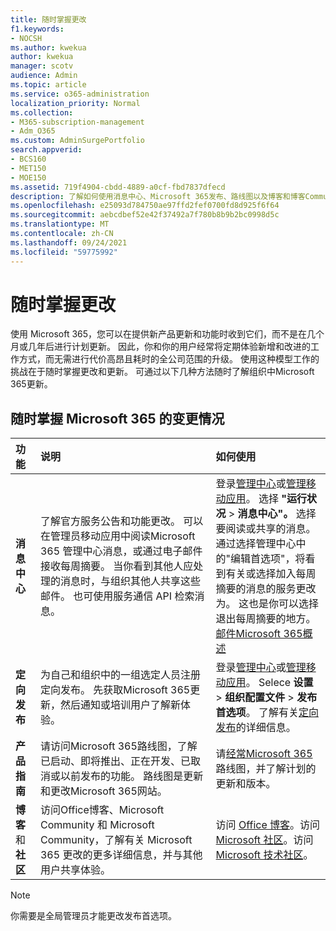 ```yaml
---
title: 随时掌握更改
f1.keywords:
- NOCSH
ms.author: kwekua
author: kwekua
manager: scotv
audience: Admin
ms.topic: article
ms.service: o365-administration
localization_priority: Normal
ms.collection:
- M365-subscription-management
- Adm_O365
ms.custom: AdminSurgePortfolio
search.appverid:
- BCS160
- MET150
- MOE150
ms.assetid: 719f4904-cbdd-4889-a0cf-fbd7837dfecd
description: 了解如何使用消息中心、Microsoft 365发布、路线图以及博客和博客Community。
ms.openlocfilehash: e25093d784750ae97ffd2fef0700fd8d925f6f64
ms.sourcegitcommit: aebcdbef52e42f37492a7f780b8b9b2bc0998d5c
ms.translationtype: MT
ms.contentlocale: zh-CN
ms.lasthandoff: 09/24/2021
ms.locfileid: "59775992"
---
```

# <a name="stay-on-top-of-changes"></a>随时掌握更改

使用 Microsoft 365，您可以在提供新产品更新和功能时收到它们，而不是在几个月或几年后进行计划更新。 因此，你和你的用户经常将定期体验新增和改进的工作方式，而无需进行代价高昂且耗时的全公司范围的升级。 使用这种模型工作的挑战在于随时掌握更改和更新。 可通过以下几种方法随时了解组织中Microsoft 365更新。

## <a name="stay-on-top-of-microsoft-365-changes"></a>随时掌握 Microsoft 365 的变更情况

|功能|说明|如何使用 |
|:-----|:-----|:-----|
|**消息中心** <br/> |了解官方服务公告和功能更改。 可以在管理员移动应用中阅读Microsoft 365 管理中心消息，或通过电子邮件接收每周摘要。 当你看到其他人应处理的消息时，与组织其他人共享这些邮件。 也可使用服务通信 API 检索消息。  <br/> |登录[管理中心](../admin-overview/about-the-admin-center.md)或[管理移动应用](../admin-overview/admin-mobile-app.md)。 选择 **"运行状况** \> **消息中心"。** 选择要阅读或共享的消息。  <br/> 通过选择管理中心中的"编辑首选项"，将看到有关或选择加入每周摘要的消息的服务更改为。 这也是你可以选择退出每周摘要的地方。  <br/> [邮件Microsoft 365概述](message-center.md) <br/> |
|**定向发布** <br/> |为自己和组织中的一组选定人员注册定向发布。 先获取Microsoft 365更新，然后通知或培训用户了解新体验。  <br/> |登录[管理中心](../admin-overview/about-the-admin-center.md)或[管理移动应用](../admin-overview/admin-mobile-app.md)。 Selece **设置** \> **组织配置文件** \> **发布首选项**。 了解有关[定向发布](release-options-in-office-365.md)的详细信息。  <br/> |
|**产品指南** <br/> |请访问Microsoft 365路线图，了解已启动、即将推出、正在开发、已取消或以前发布的功能。 路线图是更新和更改Microsoft 365网站。  <br/> |请[经常Microsoft 365](https://www.microsoft.com/microsoft-365/roadmap)路线图，并了解计划的更新和版本。  <br/> |
|**博客** 和 **社区** <br/> |访问Office博客、Microsoft Community 和 Microsoft Community，了解有关 Microsoft 365 更改的更多详细信息，并与其他用户共享体验。  <br/> |访问 [Office 博客](https://www.microsoft.com/en-us/microsoft-365/blog/)。访问 [Microsoft 社区](https://answers.microsoft.com)。访问 [Microsoft 技术社区](https://techcommunity.microsoft.com)。  <br/> |

> [!NOTE]
> 你需要是全局管理员才能更改发布首选项。
